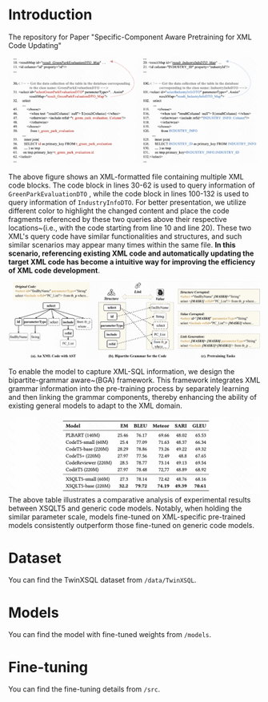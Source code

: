 
# Introduction

The repository for Paper "Specific-Component Aware Pretraining for XML Code Updating"

![xml](./assets/xml.png)

The above figure shows an XML-formatted file containing multiple XML code blocks. The code block in lines 30-62 is used to query information of `GreenParkEvaluationDTO` , while the code block in lines 100-132 is used to query information of `IndustryInfoDTO`. For better presentation, we utilize different color to highlight the changed content and place the code fragments referenced by these two queries above their respective locations~(i.e., with the code starting from line 10 and line 20). These two XML's query code have similar functionalities and structures, and such similar scenarios may appear many times within the same file.
**In this scenario, referencing existing XML code and automatically updating the target XML code has become a intuitive way for improving the efficiency of XML code development**. 



![pre-training](./assets/pre-training.png)

To enable the model to capture XML-SQL information, we design the bipartite-grammar aware~(BGA) framework.  This framework integrates XML grammar information into the pre-training process by separately learning and then linking the grammar components, thereby enhancing the ability of existing general models to adapt to the XML domain.


![resutls](./assets/results.png)
The above table illustrates a comparative analysis of experimental results between XSQLT5 and generic code models. Notably, when holding the similar parameter scale, models fine-tuned on XML-specific pre-trained models consistently outperform those fine-tuned on generic code models. 

# Dataset
You can find the TwinXSQL dataset from `/data/TwinXSQL`.

# Models
You can find the model with fine-tuned weights from `/models`.

# Fine-tuning
You can find the fine-tuning details from `/src`.